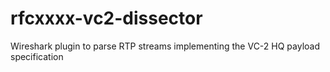 # rfcxxxx-vc2-dissector
Wireshark plugin to parse RTP streams implementing the VC-2 HQ payload specification
